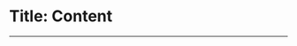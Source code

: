 # Title: Content
<!-- Position: 2 -->
<!-- Date: 2017-07-10 22:00:00 -->
<!-- DateModified: 2017-07-15 22:00:00 -->
---